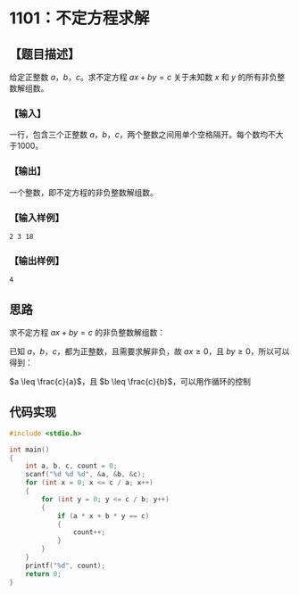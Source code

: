 # 1101：不定方程求解

## 【题目描述】

给定正整数 $a$，$b$，$c$。求不定方程 $ax + by = c$ 关于未知数 $x$ 和 $y$ 的所有非负整数解组数。

### 【输入】

一行，包含三个正整数 $a$，$b$，$c$，两个整数之间用单个空格隔开。每个数均不大于1000。

### 【输出】

一个整数，即不定方程的非负整数解组数。

### 【输入样例】

```text
2 3 18
```

### 【输出样例】

```text
4
```

## 思路

求不定方程 $ax + by = c$ 的非负整数解组数：

已知 $a$，$b$，$c$，都为正整数，且需要求解非负，故 $ax \geq 0$，且 $by \geq 0$，所以可以得到：

$a \leq \frac{c}{a}$，且 $b \leq \frac{c}{b}$，可以用作循环的控制

## 代码实现

```C
#include <stdio.h>

int main()
{
	int a, b, c, count = 0;
	scanf("%d %d %d", &a, &b, &c);
	for (int x = 0; x <= c / a; x++)
	{
		for (int y = 0; y <= c / b; y++)
		{
			if (a * x + b * y == c)
			{
				count++;
			}
		}
	}
	printf("%d", count);
	return 0;
}
```